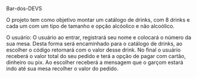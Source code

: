 Bar-dos-DEVS

O projeto tem como objetivo montar um catálogo de drinks, com 8 drinks e cada um com um tipo de tamanho e opção alcóolico e não alcoólico.  

O usuário: O usuário ao entrar, registrará seu nome e colocará o número da sua mesa. Desta forma será encaminhado para o catálogo de drinks, ao escolher o código retornará com o valor desse drink. No final o usuário receberá o valor total do seu pedido e terá a opção de pagar com cartão, dinheiro ou pix. Ao escolher receberá a mensagem que o garçom estará indo até sua mesa recolher o valor do pedido.
